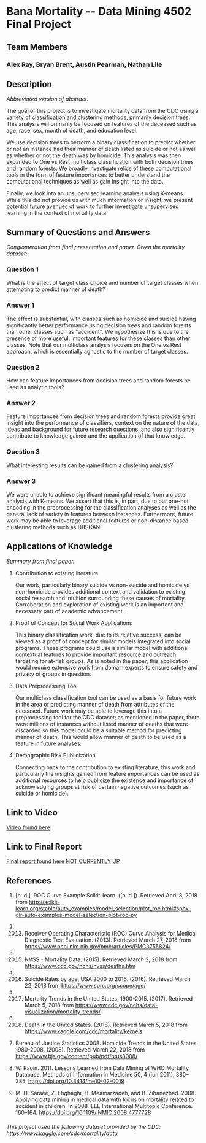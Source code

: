 # Bana Mortality -- Data Mining 4502 Final Project

## Team Members
### Alex Ray, Bryan Brent, Austin Pearman, Nathan Lile

## Description
<em>Abbreviated version of abstract.</em>

The goal of this project is to investigate mortality data from the CDC using a variety of classification and clustering methods, primarily decision trees. This analysis will primarily be focused on features of the deceased such as age, race, sex, month of death, and education level.

We use decision trees to perform a binary classification to predict whether or not an instance had their manner of death listed as suicide or not as well as whether or not the death was by homicide. This analysis was then expanded to One vs Rest multiclass classification with both decision trees and random forests. We broadly investigate relics of these computational tools in the form of feature importances to better understand the computational techniques as well as gain insight into the data.

Finally, we look into an unsupervised learning analysis using K-means. While this did not provide us with much information or insight, we present potential future avenues of work to further investigate unsupervised learning in the context of mortality data.

## Summary of Questions and Answers
<em>Conglomeration from final presentation and paper.</em>
<em>Given the mortality dataset:</em>
### Question 1
What is the effect of target class choice and number of target classes when attempting to predict manner of death?
### Answer 1
The effect is substantial, with classes such as homicide and suicide having significantly better performance using decision trees and random forests than other classes such as "accident". We hypothesize this is due to the presence of more useful, important features for these classes than other classes. Note that our multiclass analysis focuses on the One vs Rest approach, which is essentially agnostic to the number of target classes.

### Question 2
How can feature importances from decision trees and random forests be used as analytic tools?
### Answer 2
Feature importances from decision trees and random forests provide great insight into the performance of classifiers, context on the nature of the data, ideas and background for future research questions, and also significantly contribute to knowledge gained and the application of that knowledge. 
  
### Question 3
What interesting results can be gained from a clustering analysis?
### Answer 3
We were unable to achieve significant meaningful results from a cluster analysis with K-means. We assert that this is, in part, due to our one-hot encoding in the preprocessing for the classification analyses as well as the general lack of variety in features between instances. Furthermore, future work may be able to leverage additional features or non-distance based clustering methods such as DBSCAN.

## Applications of Knowledge
<em>Summary from final paper.</em>
1. Contribution to existing literature

   Our work, particularly binary suicide vs non-suicide and homicide vs non-homicide provides additional context and validation to existing social research and intuition surrounding these causes of mortality. Corroboration and exploration of existing work is an important and necessary part of academic advancement.
2. Proof of Concept for Social Work Applications

   This binary classification work, due to its relative success, can be viewed as a proof of concept for similar models integrated into social programs. These programs could use a similar model with additional contextual features to provide important resource and outreach targeting for at-risk groups. As is noted in the paper, this application would require extensive work from domain experts to ensure safety and privacy of groups in question.
3. Data Preprocessing Tool

   Our multiclass classification tool can be used as a basis for future work in the area of predicting manner of death from attributes of the deceased. Future work may be able to leverage this into a preprocessing tool for the CDC dataset; as mentioned in the paper, there were millions of instances without listed manner of deaths that were discarded so this model could be a suitable method for predicting manner of death. This would allow manner of death to be used as a feature in future analyses.
4. Demographic Risk Publicization

   Connecting back to the contribution to existing literature, this work and particularly the insights gained from feature importances can be used as additional resources to help publicize the existence and importance of acknowledging groups at risk of certain negative outcomes (such as suicide or homicide).

## Link to Video
[Video found here](23_AnalysisOfDeathInTheUS_Part5.swf)

## Link to Final Report
[Final report found here NOT CURRENTLY UP](23_AnalysisOfDeathInTheUS_Part4.pdf)

## References
1. [n. d.]. ROC Curve Example Scikit-learn. ([n. d.]). Retrieved April 8, 2018 from http://scikit-learn.org/stable/auto_examples/model_selection/plot_roc.html#sphx-glr-auto-examples-model-selection-plot-roc-py

2. 2013. Receiver Operating Characteristic (ROC) Curve Analysis for Medical
Diagnostic Test Evaluation. (2013). Retrieved March 27, 2018 from https://www.ncbi.nlm.nih.gov/pmc/articles/PMC3755824/

3. 2015. NVSS - Mortality Data. (2015). Retrieved March 2, 2018 from https://www.cdc.gov/nchs/nvss/deaths.htm

4. 2016. Suicide Rates by age, USA 2000 to 2016. (2016). Retrieved March 22, 2018 from https://www.sprc.org/scope/age/

5. 2017. Mortality Trends in the United States, 1900-2015. (2017). Retrieved March 5, 2018 from https://www.cdc.gov/nchs/data-visualization/mortality-trends/

6. 2018. Death in the United States. (2018). Retrieved March 5, 2018 from https://www.kaggle.com/cdc/mortality/kernels

7. Bureau of Justice Statistics 2008. Homicide Trends in the United States, 1980-2008. (2008). Retrieved March 22, 2018 from https://www.bjs.gov/content/pub/pdf/htus8008/

8. W. Paoin. 2011. Lessons Learned from Data Mining of WHO Mortality Database. Methods of Information in Medicine 50, 4 (jun 2011), 380–385. https://doi.org/10.3414/me10-02-0019

9. M. H. Saraee, Z. Ehghaghi, H. Meamarzadeh, and B. Zibanezhad. 2008. Applying data mining in medical data with focus on mortality related to accident in children. In 2008 IEEE International Multitopic Conference. 160–164. https://doi.org/10.1109/INMIC.2008.4777728

###### This project used the following dataset provided by the CDC: https://www.kaggle.com/cdc/mortality/data

